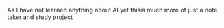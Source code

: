 As I have not learned anything about AI yet thisis much more of just a note taker and study project
